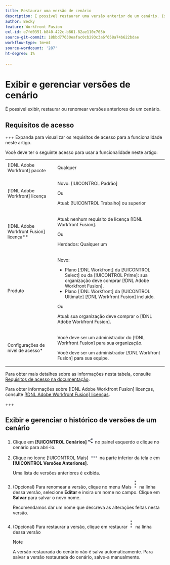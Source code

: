```yaml
---
title: Restaurar uma versão de cenário
description: É possível restaurar uma versão anterior de um cenário. Isso permite fazer alterações em um cenário e, em seguida, revertê-las facilmente, se preferir a funcionalidade anterior.
author: Becky
feature: Workfront Fusion
exl-id: e7fd0351-b840-422c-b861-82ae110c703b
source-git-commit: 18bbd77630eafac0cb293c3a6f658a74b622bdae
workflow-type: tm+mt
source-wordcount: '287'
ht-degree: 1%

---
```


# Exibir e gerenciar versões de cenário

É possível exibir, restaurar ou renomear versões anteriores de um cenário.

## Requisitos de acesso

+++ Expanda para visualizar os requisitos de acesso para a funcionalidade neste artigo.

Você deve ter o seguinte acesso para usar a funcionalidade neste artigo:

<table style="table-layout:auto">
 <col> 
 <col> 
 <tbody> 
  <tr> 
   <td role="rowheader">[!DNL Adobe Workfront] pacote</td> 
   <td> <p>Qualquer</p> </td> 
  </tr> 
  <tr data-mc-conditions=""> 
   <td role="rowheader">[!DNL Adobe Workfront] licença</td> 
   <td> <p>Novo: [!UICONTROL Padrão]</p><p>Ou</p><p>Atual: [!UICONTROL Trabalho] ou superior</p> </td> 
  </tr> 
  <tr> 
   <td role="rowheader">[!DNL Adobe Workfront Fusion] licença**</td> 
   <td>
   <p>Atual: nenhum requisito de licença [!DNL Workfront Fusion].</p>
   <p>Ou</p>
   <p>Herdados: Qualquer um </p>
   </td> 
  </tr> 
  <tr> 
   <td role="rowheader">Produto</td> 
   <td>
   <p>Novo:</p> <ul><li>Plano [!DNL Workfront] da [!UICONTROL Select] ou da [!UICONTROL Prime]: sua organização deve comprar [!DNL Adobe Workfront Fusion].</li><li>Plano [!DNL Workfront] da [!UICONTROL Ultimate] [!DNL Workfront Fusion] incluído.</li></ul>
   <p>Ou</p>
   <p>Atual: sua organização deve comprar o [!DNL Adobe Workfront Fusion].</p>
   </td> 
  </tr>
  <tr data-mc-conditions=""> 
   <td role="rowheader">Configurações de nível de acesso*</td> 
   <td> 
     <p>Você deve ser um administrador do [!DNL Workfront Fusion] para sua organização.</p>
     <p>Você deve ser um administrador [!DNL Workfront Fusion] para sua equipe.</p>
   </td> 
  </tr> 
   </td> 
  </tr> 
 </tbody> 
</table>

Para obter mais detalhes sobre as informações nesta tabela, consulte [Requisitos de acesso na documentação](/help/workfront-fusion/references/licenses-and-roles/access-level-requirements-in-documentation.md).

Para obter informações sobre [!DNL Adobe Workfront Fusion] licenças, consulte [[!DNL Adobe Workfront Fusion] licenças](/help/workfront-fusion/set-up-and-manage-workfront-fusion/licensing-operations-overview/license-automation-vs-integration.md).

+++

<!--procedure - open, optional add comment, optional restore version-->

## Exibir e gerenciar o histórico de versões de um cenário

1. Clique em **[!UICONTROL Cenários]** ![Ícone de cenários](assets/scenarios-icon.png) no painel esquerdo e clique no cenário para abri-lo.
1. Clique no ícone [!UICONTROL Mais] ![Mais ícone](assets/more-icon.png) na parte inferior da tela e em **[!UICONTROL Versões Anteriores]**.

   Uma lista de versões anteriores é exibida.
1. (Opcional) Para renomear a versão, clique no menu Mais ![Mais menu](assets/more-icon-vertical.png) na linha dessa versão, selecione **Editar** e insira um nome no campo. Clique em **Salvar** para salvar o novo nome.

   Recomendamos dar um nome que descreva as alterações feitas nesta versão.
1. (Opcional) Para restaurar a versão, clique em restaurar ![Mais menu](assets/more-icon-vertical.png) na linha dessa versão


   >[!NOTE]
   >
   >A versão restaurada do cenário não é salva automaticamente. Para salvar a versão restaurada do cenário, salve-a manualmente.
